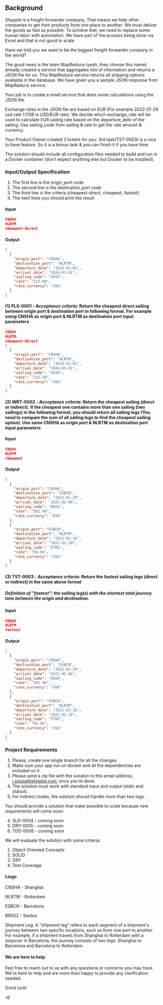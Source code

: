 ## Background

Shypple is a freight forwarder company. That means we help other companies to
get their products from one place to another. We must deliver the goods as fast
as possible. To achieve that, we need to replace some human labor with
automation. We have part of the process being done via Excel and that is not
good to scale.

Have we told you we want to be the biggest freight forwarder company in the
world?

The good news is the team MapReduce (yeah, they choose this name) already
created a service that aggregates lots of information and returns a JSON file
for us. This MapReduce service returns all shipping options available in the
database. We have given you a sample JSON response from MapReduce service.

Your job is to create a small service that does some calculations using the
JSON file.

Exchange rates in the JSON file are based on EUR (For example 2022-01-29 usd
rate 1.1138 is USD/EUR rate). We decide which exchange_rate will be used to
calculate EUR sailing rate based on the *departure_date* of the sailing. Use
sailing_code from sailing & rate to get the rate amount & currency.

Your Product Owner created 3 tickets for you: 3rd task(TST-0003) is a nice to
have feature. So it is a bonus task & you can finish it if you have time.

The solution should include all configuration files needed to build and run in
a Docker container (don't expect anything else but Docker to be installed).

### Input/Output Specification
1. The first line is the origin_port code
2. The second line is the destination_port code
3. The third line is the criteria (cheapest-direct, cheapest, fastest)
5. The next lines you should print the result

#### Input
```json
CNSHA
NLRTM
cheapest-direct
```

#### Output
```json
[
  {
    "origin_port": "CNSHA",
    "destination_port": "NLRTM",
    "departure_date": "2024-02-01",
    "arrival_date": "2024-03-01",
    "sailing_code": "XXXX",
    "rate": "123.00",
    "rate_currency": "USD"
  }
]
```

#### (1) PLS-0001 - *Acceptance criteria*: Return the cheapest direct sailing between origin port & destination port in following format. For example using CNSHA as origin port & NLRTM as destination port input parameters


```json
CNSHA
NLRTM
cheapest-direct
[
  {
    "origin_port": "CNSHA",
    "destination_port": "NLRTM",
    "departure_date": "2024-02-01",
    "arrival_date": "2024-03-01",
    "sailing_code": "XXXX",
    "rate": "232.30",
    "rate_currency": "USD"
  }
]
```

#### (2) WRT-0002 - *Acceptance criteria*: Return the cheapest sailing (direct or indirect). If the cheapest one contains more than one sailing (two sailings) in the following format, you should return all sailing legs (You need to compare the sum of all sailing legs to find the cheapest sailing option). Use same CNSHA as origin port & NLRTM as destination port input parameters

#### Input
```json
CNSHA
NLRTM
cheapest
```

#### Output
```json
[
  {
    "origin_port": "CNSHA",
    "destination_port": "ESBCN",
    "departure_date": "2022-01-29",
    "arrival_date": "2022-02-06",
    "sailing_code": "ERXQ",
    "rate": "261.96",
    "rate_currency": "EUR"
  },
  {
    "origin_port": "ESBCN",
    "destination_port": "NLRTM",
    "departure_date": "2022-02-16",
    "arrival_date": "2022-02-20",
    "sailing_code": "ETRG",
    "rate": "69.96",
    "rate_currency": "USD"
  }
]
```

#### (3) TST-0003 - *Acceptance criteria*: Return the fastest sailing legs (direct or indirect) in the same above format
##### Definition of "fastest": the sailing leg(s) with the shortest total journey time between the origin and destination.

#### Input
```json
CNSHA
NLRTM
fastest
```

#### Output
```json
[
  {
    "origin_port": "CNSHA",
    "destination_port": "ESBCN",
    "departure_date": "2022-01-29",
    "arrival_date": "2022-02-06",
    "sailing_code": "ERXQ",
    "rate": "261.96",
    "rate_currency": "EUR"
  },
  {
    "origin_port": "ESBCN",
    "destination_port": "NLRTM",
    "departure_date": "2022-02-16",
    "arrival_date": "2022-02-20",
    "sailing_code": "ETRG",
    "rate": "69.96",
    "rate_currency": "USD"
  }
]
```

### Project Requirements

1. Please, create one single branch for all the changes.
2. Make sure your app run on docker and all the dependencies are included on it
3. Please send a zip file with the solution to this email address, j.souza@shypple.com, once you're done.
4. The solution must work with standard input and output (stdin and stdout).
5. For indirect routes, the solution should handle more than two legs.

You should provide a solution that make possible to scale because new requirements will come soon.

4. SLD-0004 - coming soon
5. DRY-0005 - coming soon
6. TDD-0006 - coming soon

We will evaluate the solution with some criteria:

1. Object Oriented Concepts
2. SOLID
3. DRY
4. Test Coverage

#### Lingo

CNSHA - Shanghai

NLRTM - Rotterdam

ESBCN - Barcelona

BRSSZ - Santos

Shipment Leg: A "shipment leg" refers to each segment of a shipment's journey
between two specific locations, such as from one port to another. For example,
if a shipment travels from Shanghai to Rotterdam with a stopover in Barcelona,
the journey consists of two legs: Shanghai to Barcelona and Barcelona to
Rotterdam.

#### We are here to help

Feel free to reach out to us with any questions or concerns you may have. We're
here to help and are more than happy to provide any clarification needed.

Good luck!

:q!
